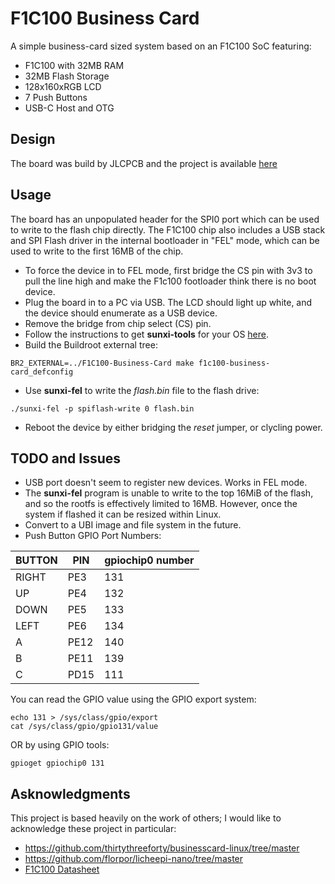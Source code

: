 # F1C100 Business Card

A simple business-card sized system based on an F1C100 SoC featuring:
* F1C100 with 32MB RAM
* 32MB Flash Storage
* 128x160xRGB LCD
* 7 Push Buttons
* USB-C Host and OTG

## Design
The board was build by JLCPCB and the project is available [here](https://oshwlab.com/tommy_tom2000/f1c100-business-card)

## Usage
The board has an unpopulated header for the SPI0 port which can be used to write to the flash chip directly. The F1C100 chip also includes a USB stack and SPI Flash driver in the internal bootloader in "FEL" mode, which can be used to write to the first 16MB of the chip.
* To force the device in to FEL mode, first bridge the CS pin with 3v3 to pull the line high and make the F1c100 footloader think there is no boot device.
* Plug the board in to a PC via USB. The LCD should light up white, and the device should enumerate as a USB device.
* Remove the bridge from chip select (CS) pin.
* Follow the instructions to get **sunxi-tools** for your OS [here](https://linux-sunxi.org/FEL).
* Build the Buildroot external tree:
```
BR2_EXTERNAL=../F1C100-Business-Card make f1c100-business-card_defconfig
```
* Use **sunxi-fel** to write the *flash.bin* file to the flash drive:
```
./sunxi-fel -p spiflash-write 0 flash.bin
```
* Reboot the device by either bridging the *reset* jumper, or clycling power.

## TODO and Issues
* USB port doesn't seem to register new devices. Works in FEL mode.
* The **sunxi-fel** program is unable to write to the top 16MiB of the flash, and so the rootfs is effectively limited to 16MB. However, once the system if flashed it can be resized within Linux.
* Convert to a UBI image and file system in the future.
* Push Button GPIO Port Numbers:
  
| BUTTON | PIN     | gpiochip0 number |
|--------|---------|------------------|
| RIGHT | PE3  | 131 |
| UP    | PE4  | 132 |
| DOWN  | PE5  | 133 |
| LEFT  | PE6  | 134 |
| A     | PE12 | 140 |
| B     | PE11 | 139 |
| C     | PD15 | 111 |
  
You can read the GPIO value using the GPIO export system:
```
echo 131 > /sys/class/gpio/export
cat /sys/class/gpio/gpio131/value
```
OR by using GPIO tools:
```
gpioget gpiochip0 131
```

## Asknowledgments
This project is based heavily on the work of others; I would like to acknowledge these project in particular:
* https://github.com/thirtythreeforty/businesscard-linux/tree/master
* https://github.com/florpor/licheepi-nano/tree/master
* [F1C100 Datasheet](https://whycan.com/files/members/3/F1C100s_Datasheet_V1_0.pdf)
